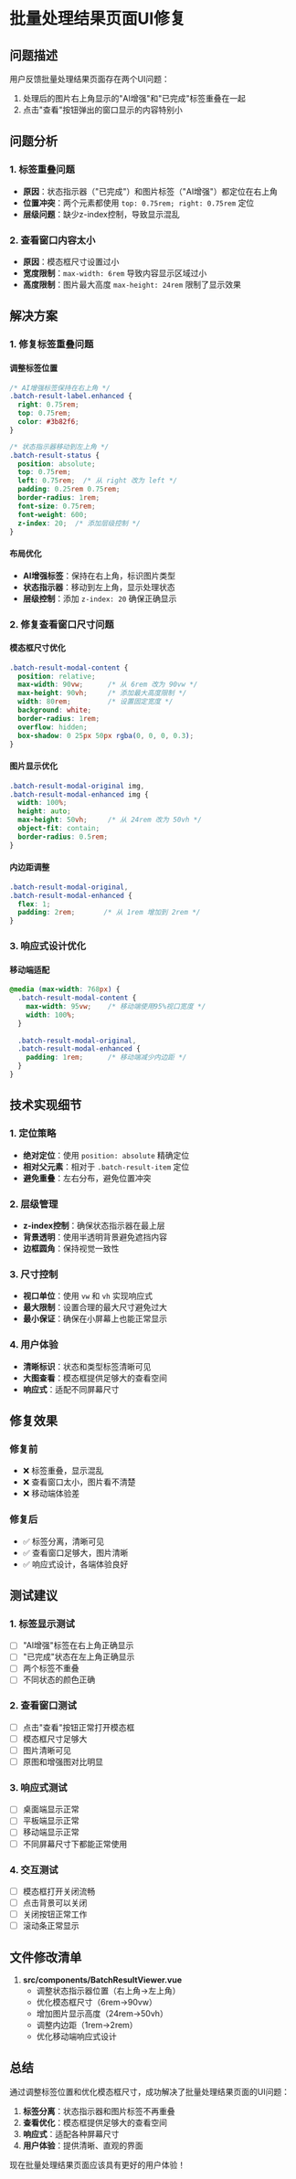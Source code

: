 # 批量处理结果页面UI修复

## 问题描述
用户反馈批量处理结果页面存在两个UI问题：
1. 处理后的图片右上角显示的"AI增强"和"已完成"标签重叠在一起
2. 点击"查看"按钮弹出的窗口显示的内容特别小

## 问题分析

### 1. 标签重叠问题
- **原因**：状态指示器（"已完成"）和图片标签（"AI增强"）都定位在右上角
- **位置冲突**：两个元素都使用 `top: 0.75rem; right: 0.75rem` 定位
- **层级问题**：缺少z-index控制，导致显示混乱

### 2. 查看窗口内容太小
- **原因**：模态框尺寸设置过小
- **宽度限制**：`max-width: 6rem` 导致内容显示区域过小
- **高度限制**：图片最大高度 `max-height: 24rem` 限制了显示效果

## 解决方案

### 1. 修复标签重叠问题

#### 调整标签位置
```css
/* AI增强标签保持在右上角 */
.batch-result-label.enhanced {
  right: 0.75rem;
  top: 0.75rem;
  color: #3b82f6;
}

/* 状态指示器移动到左上角 */
.batch-result-status {
  position: absolute;
  top: 0.75rem;
  left: 0.75rem;  /* 从 right 改为 left */
  padding: 0.25rem 0.75rem;
  border-radius: 1rem;
  font-size: 0.75rem;
  font-weight: 600;
  z-index: 20;  /* 添加层级控制 */
}
```

#### 布局优化
- **AI增强标签**：保持在右上角，标识图片类型
- **状态指示器**：移动到左上角，显示处理状态
- **层级控制**：添加 `z-index: 20` 确保正确显示

### 2. 修复查看窗口尺寸问题

#### 模态框尺寸优化
```css
.batch-result-modal-content {
  position: relative;
  max-width: 90vw;      /* 从 6rem 改为 90vw */
  max-height: 90vh;     /* 添加最大高度限制 */
  width: 80rem;         /* 设置固定宽度 */
  background: white;
  border-radius: 1rem;
  overflow: hidden;
  box-shadow: 0 25px 50px rgba(0, 0, 0, 0.3);
}
```

#### 图片显示优化
```css
.batch-result-modal-original img,
.batch-result-modal-enhanced img {
  width: 100%;
  height: auto;
  max-height: 50vh;     /* 从 24rem 改为 50vh */
  object-fit: contain;
  border-radius: 0.5rem;
}
```

#### 内边距调整
```css
.batch-result-modal-original,
.batch-result-modal-enhanced {
  flex: 1;
  padding: 2rem;       /* 从 1rem 增加到 2rem */
}
```

### 3. 响应式设计优化

#### 移动端适配
```css
@media (max-width: 768px) {
  .batch-result-modal-content {
    max-width: 95vw;    /* 移动端使用95%视口宽度 */
    width: 100%;
  }
  
  .batch-result-modal-original,
  .batch-result-modal-enhanced {
    padding: 1rem;      /* 移动端减少内边距 */
  }
}
```

## 技术实现细节

### 1. 定位策略
- **绝对定位**：使用 `position: absolute` 精确定位
- **相对父元素**：相对于 `.batch-result-item` 定位
- **避免重叠**：左右分布，避免位置冲突

### 2. 层级管理
- **z-index控制**：确保状态指示器在最上层
- **背景透明**：使用半透明背景避免遮挡内容
- **边框圆角**：保持视觉一致性

### 3. 尺寸控制
- **视口单位**：使用 `vw` 和 `vh` 实现响应式
- **最大限制**：设置合理的最大尺寸避免过大
- **最小保证**：确保在小屏幕上也能正常显示

### 4. 用户体验
- **清晰标识**：状态和类型标签清晰可见
- **大图查看**：模态框提供足够大的查看空间
- **响应式**：适配不同屏幕尺寸

## 修复效果

### 修复前
- ❌ 标签重叠，显示混乱
- ❌ 查看窗口太小，图片看不清楚
- ❌ 移动端体验差

### 修复后
- ✅ 标签分离，清晰可见
- ✅ 查看窗口足够大，图片清晰
- ✅ 响应式设计，各端体验良好

## 测试建议

### 1. 标签显示测试
- [ ] "AI增强"标签在右上角正确显示
- [ ] "已完成"状态在左上角正确显示
- [ ] 两个标签不重叠
- [ ] 不同状态的颜色正确

### 2. 查看窗口测试
- [ ] 点击"查看"按钮正常打开模态框
- [ ] 模态框尺寸足够大
- [ ] 图片清晰可见
- [ ] 原图和增强图对比明显

### 3. 响应式测试
- [ ] 桌面端显示正常
- [ ] 平板端显示正常
- [ ] 移动端显示正常
- [ ] 不同屏幕尺寸下都能正常使用

### 4. 交互测试
- [ ] 模态框打开关闭流畅
- [ ] 点击背景可以关闭
- [ ] 关闭按钮正常工作
- [ ] 滚动条正常显示

## 文件修改清单

1. **src/components/BatchResultViewer.vue**
   - 调整状态指示器位置（右上角→左上角）
   - 优化模态框尺寸（6rem→90vw）
   - 增加图片显示高度（24rem→50vh）
   - 调整内边距（1rem→2rem）
   - 优化移动端响应式设计

## 总结

通过调整标签位置和优化模态框尺寸，成功解决了批量处理结果页面的UI问题：

1. **标签分离**：状态指示器和图片标签不再重叠
2. **查看优化**：模态框提供足够大的查看空间
3. **响应式**：适配各种屏幕尺寸
4. **用户体验**：提供清晰、直观的界面

现在批量处理结果页面应该具有更好的用户体验！
